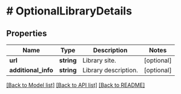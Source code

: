 # # OptionalLibraryDetails

## Properties

Name | Type | Description | Notes
------------ | ------------- | ------------- | -------------
**url** | **string** | Library site. | [optional]
**additional_info** | **string** | Library description. | [optional]

[[Back to Model list]](../../README.md#models) [[Back to API list]](../../README.md#endpoints) [[Back to README]](../../README.md)
